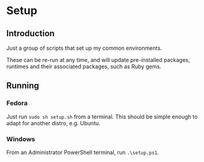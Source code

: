 # Setup
## Introduction
Just a group of scripts that set up my common environments.

These can be re-run at any time, and will update pre-installed packages, runtimes and their associated packages, such as Ruby gems.

## Running
### Fedora
Just run `sudo sh setup.sh` from a terminal. This should be simple enough to adapt for another distro, e.g. Ubuntu.

### Windows
From an Administrator PowerShell terminal, run `.\setup.ps1`.
